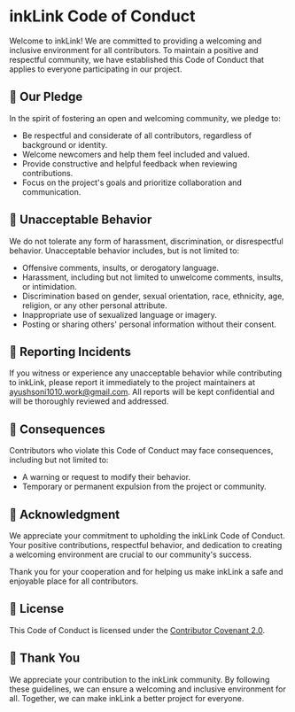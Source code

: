 # inkLink Code of Conduct

Welcome to inkLink! We are committed to providing a welcoming and inclusive environment for all contributors. To maintain a positive and respectful community, we have established this Code of Conduct that applies to everyone participating in our project.

## 🤝 Our Pledge

In the spirit of fostering an open and welcoming community, we pledge to:

- Be respectful and considerate of all contributors, regardless of background or identity.
- Welcome newcomers and help them feel included and valued.
- Provide constructive and helpful feedback when reviewing contributions.
- Focus on the project's goals and prioritize collaboration and communication.

## 🚫 Unacceptable Behavior

We do not tolerate any form of harassment, discrimination, or disrespectful behavior. Unacceptable behavior includes, but is not limited to:

- Offensive comments, insults, or derogatory language.
- Harassment, including but not limited to unwelcome comments, insults, or intimidation.
- Discrimination based on gender, sexual orientation, race, ethnicity, age, religion, or any other personal attribute.
- Inappropriate use of sexualized language or imagery.
- Posting or sharing others' personal information without their consent.

## 📣 Reporting Incidents

If you witness or experience any unacceptable behavior while contributing to inkLink, please report it immediately to the project maintainers at ayushsoni1010.work@gmail.com. All reports will be kept confidential and will be thoroughly reviewed and addressed.

## 🚧 Consequences

Contributors who violate this Code of Conduct may face consequences, including but not limited to:

- A warning or request to modify their behavior.
- Temporary or permanent expulsion from the project or community.

## 👏 Acknowledgment

We appreciate your commitment to upholding the inkLink Code of Conduct. Your positive contributions, respectful behavior, and dedication to creating a welcoming environment are crucial to our community's success.

Thank you for your cooperation and for helping us make inkLink a safe and enjoyable place for all contributors.

## 📜 License

This Code of Conduct is licensed under the [Contributor Covenant 2.0](https://www.contributor-covenant.org/version/2/0/code_of_conduct/).

## 💙 Thank You

We appreciate your contribution to the inkLink community. By following these guidelines, we can ensure a welcoming and inclusive environment for all. Together, we can make inkLink a better project for everyone.
